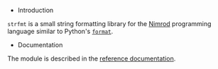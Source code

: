 * Introduction

`strfmt` is a small string formatting library for the [Nimrod](http://nimrod-lang.org)
programming language similar to Python's
[`format`](https://docs.python.org/3.4/library/functions.html#format).

* Documentation

The module is described in the
[reference documentation](https://bitbucket.org/lyro/strfmt/raw/strfmt.html).

